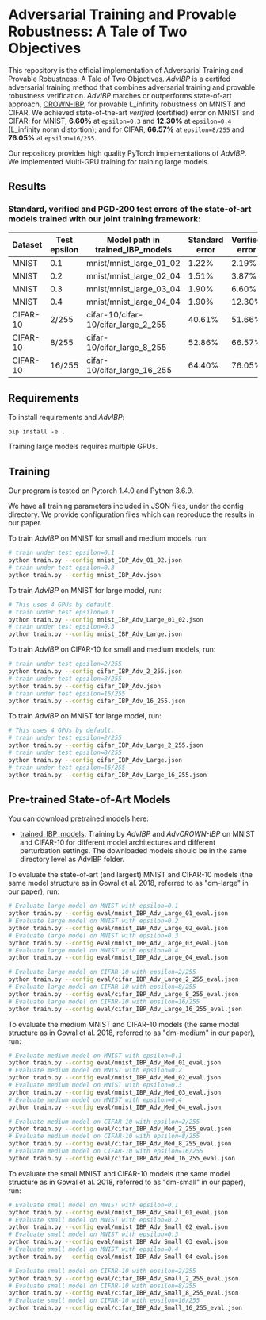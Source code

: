 # Adversarial Training and Provable Robustness: A Tale of Two Objectives

This repository is the official implementation of Adversarial Training and Provable Robustness: A Tale of Two Objectives. *AdvIBP* is a certifed adversarial training method that combines adversarial training and provable robustness verification. *AdvIBP* matches or outperforms state-of-art approach, [CROWN-IBP](https://openreview.net/pdf?id=Skxuk1rFwB), for provable L\_infinity robustness on MNIST and CIFAR. We achieved state-of-the-art *verified* (certified) error on MNIST and CIFAR: for MNIST, **6.60\%** at `epsilon=0.3` and **12.30\%** at `epsilon=0.4` (L\_infinity norm distortion); and for CIFAR, **66.57\%** at `epsilon=8/255` and **76.05\%** at `epsilon=16/255`.

Our repository provides high quality PyTorch implementations of *AdvIBP*. We implemented Multi-GPU training for training large models.


## Results

### Standard, verified and PGD-200 test errors of the state-of-art models trained with our joint training framework:

| Dataset  | Test epsilon | Model path in trained_IBP_models   | Standard error | Verified error | PGD error |
|----------|--------------|------------------------------------|----------------|----------------|-----------|
| MNIST    | 0.1          | mnist/mnist_large_01_02            | 1.22%          | 2.19%          | 1.57%     |
| MNIST    | 0.2          | mnist/mnist_large_02_04            | 1.51%          | 3.87%          | 1.98%     |
| MNIST    | 0.3          | mnist/mnist_large_03_04            | 1.90%          | 6.60%          | 2.87%     |
| MNIST    | 0.4          | mnist/mnist_large_04_04            | 1.90%          | 12.30%         | 3.46%     |
| CIFAR-10 | 2/255        | cifar-10/cifar-10/cifar_large_2_255| 40.61%         | 51.66%         | 46.97%    |
| CIFAR-10 | 8/255        | cifar-10/cifar_large_8_255         | 52.86%         | 66.57%         | 61.66%    |
| CIFAR-10 | 16/255       | cifar-10/cifar_large_16_255        | 64.40%         | 76.05%         | 71.78%    |

## Requirements

To install requirements and *AdvIBP*:

```setup
pip install -e .
```

Training large models requires multiple GPUs.

## Training
Our program is tested on Pytorch 1.4.0 and Python 3.6.9.

We have all training parameters included in JSON files, under the config directory. We provide configuration files which can reproduce the results in our paper.

To train *AdvIBP* on MNIST for small and medium models, run:

```bash
# train under test epsilon=0.1
python train.py --config mnist_IBP_Adv_01_02.json
# train under test epsilon=0.3
python train.py --config mnist_IBP_Adv.json
```

To train *AdvIBP* on MNIST for large model, run:

```bash
# This uses 4 GPUs by default.
# train under test epsilon=0.1
python train.py --config mnist_IBP_Adv_Large_01_02.json
# train under test epsilon=0.3
python train.py --config mnist_IBP_Adv_Large.json
```

To train *AdvIBP* on CIFAR-10 for small and medium models, run:

```bash
# train under test epsilon=2/255
python train.py --config cifar_IBP_Adv_2_255.json
# train under test epsilon=8/255
python train.py --config cifar_IBP_Adv.json
# train under test epsilon=16/255
python train.py --config cifar_IBP_Adv_16_255.json
```

To train *AdvIBP* on MNIST for large model, run:

```bash
# This uses 4 GPUs by default.
# train under test epsilon=2/255
python train.py --config cifar_IBP_Adv_Large_2_255.json
# train under test epsilon=8/255
python train.py --config cifar_IBP_Adv_Large.json
# train under test epsilon=16/255
python train.py --config cifar_IBP_Adv_Large_16_255.json
```

## Pre-trained State-of-Art Models

You can download pretrained models here:

- [trained_IBP_models](https://drive.google.com/drive/folders/10R3_1lPciXgHSMivrdwQtF3Vhom9dPiw?usp=sharing): Training by *AdvIBP* and *AdvCROWN-IBP* on MNIST and CIFAR-10 for different model architectures and different perturbation settings. The downloaded models should be in the same directory level as AdvIBP folder.

To evaluate the state-of-art (and largest) MNIST and CIFAR-10 models (the same model structure as in Gowal et al. 2018, referred to as "dm-large" in our paper), run:

```bash
# Evaluate large model on MNIST with epsilon=0.1
python train.py --config eval/mnist_IBP_Adv_Large_01_eval.json
# Evaluate large model on MNIST with epsilon=0.2
python train.py --config eval/mnist_IBP_Adv_Large_02_eval.json
# Evaluate large model on MNIST with epsilon=0.3
python train.py --config eval/mnist_IBP_Adv_Large_03_eval.json
# Evaluate large model on MNIST with epsilon=0.4
python train.py --config eval/mnist_IBP_Adv_Large_04_eval.json

# Evaluate large model on CIFAR-10 with epsilon=2/255
python train.py --config eval/cifar_IBP_Adv_Large_2_255_eval.json
# Evaluate large model on CIFAR-10 with epsilon=8/255
python train.py --config eval/cifar_IBP_Adv_Large_8_255_eval.json
# Evaluate large model on CIFAR-10 with epsilon=16/255
python train.py --config eval/cifar_IBP_Adv_Large_16_255_eval.json
```

To evaluate the medium MNIST and CIFAR-10 models (the same model structure as in Gowal et al. 2018, referred to as "dm-medium" in our paper), run:
```bash
# Evaluate medium model on MNIST with epsilon=0.1
python train.py --config eval/mnist_IBP_Adv_Med_01_eval.json
# Evaluate medium model on MNIST with epsilon=0.2
python train.py --config eval/mnist_IBP_Adv_Med_02_eval.json
# Evaluate medium model on MNIST with epsilon=0.3
python train.py --config eval/mnist_IBP_Adv_Med_03_eval.json
# Evaluate medium model on MNIST with epsilon=0.4
python train.py --config eval/mnist_IBP_Adv_Med_04_eval.json

# Evaluate medium model on CIFAR-10 with epsilon=2/255
python train.py --config eval/cifar_IBP_Adv_Med_2_255_eval.json
# Evaluate medium model on CIFAR-10 with epsilon=8/255
python train.py --config eval/cifar_IBP_Adv_Med_8_255_eval.json
# Evaluate medium model on CIFAR-10 with epsilon=16/255
python train.py --config eval/cifar_IBP_Adv_Med_16_255_eval.json
```


To evaluate the small MNIST and CIFAR-10 models (the same model structure as in Gowal et al. 2018, referred to as "dm-small" in our paper), run:

```bash
# Evaluate small model on MNIST with epsilon=0.1
python train.py --config eval/mnist_IBP_Adv_Small_01_eval.json
# Evaluate small model on MNIST with epsilon=0.2
python train.py --config eval/mnist_IBP_Adv_Small_02_eval.json
# Evaluate small model on MNIST with epsilon=0.3
python train.py --config eval/mnist_IBP_Adv_Small_03_eval.json
# Evaluate small model on MNIST with epsilon=0.4
python train.py --config eval/mnist_IBP_Adv_Small_04_eval.json

# Evaluate small model on CIFAR-10 with epsilon=2/255
python train.py --config eval/cifar_IBP_Adv_Small_2_255_eval.json
# Evaluate small model on CIFAR-10 with epsilon=8/255
python train.py --config eval/cifar_IBP_Adv_Small_8_255_eval.json
# Evaluate small model on CIFAR-10 with epsilon=16/255
python train.py --config eval/cifar_IBP_Adv_Small_16_255_eval.json
```
